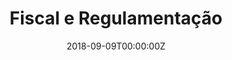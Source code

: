 ---
# Course title, summary, and position in the list.
linktitle: An Example Course
summary: Learn how to use Academic's docs layout for publishing online courses, software documentation, and tutorials.
weight: 1

# Page metadata.
title: Fiscal e Regulamentação
date: "2018-09-09T00:00:00Z"
lastmod: "2018-09-09T00:00:00Z"
draft: false # Is this a draft? true/false
toc: true # Show table of contents? true/false
type: book # Do not modify.

# Add menu entry to sidebar.
# - name: Declare this menu item as a parent with ID `name`.
# - weight: Position of link in menu.
menu:
  docsof:
    name: Fiscal e Regulamentação
    weight: 14
---